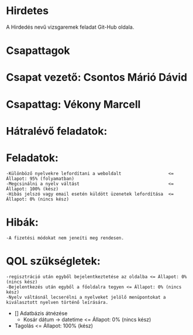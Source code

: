 # Hirdetes
A Hirdedés nevű vizsgaremek feladat Git-Hub oldala.

##

# Csapattagok


# Csapat vezető: Csontos Márió Dávid

# Csapattag: Vékony Marcell

##

# Hátralévő feladatok:

  # Feladatok:

    -Különböző nyelvekre lefordítani a weboldalt                  <= Állapot: 95% (folyamatban)
    -Megcsinálni a nyelv váltást                                  <= Állapot: 100% (kész)
    -Hibás jelszó vagy email esetén küldött üzenetek lefordítása  <= Állapot: 0% (nincs kész)

  # Hibák:

    -A fizetési módokat nem jeneíti meg rendesen.
    
  # QOL szükségletek:

    -regisztráció után egyből bejelentkeztetése az oldalba <= Állapot: 0% (nincs kész)
    -Bejelentkezés után egyből a főoldalra tegyen <= Állapot: 0% (nincs kész)
    -Nyelv váltásnál lecserélni a nyelveket jelölő menüpontokat a kiválasztott nyelven történő leírására.

- [] Adatbázis átnézése 
  - Kosár dátum -> datetime   <= Állapot: 0% (nincs kész)
- Tagolás                     <= Állapot: 100% (kész)
